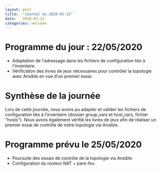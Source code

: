 ```yaml
---
layout: post
title:  "Journal du 2020-05-22"
date:   2020-05-22
categories: welcome
---
```


# Programme du jour : 22/05/2020

* Adaptation de l'adressage dans les fichiers de configuration liés à l'inventaire.
* Vérification des livres de jeux nécessaires pour contrôler la topologie avec Ansible en vue d'un premier essai.

# Synthèse de la journée

Lors de cette journée, nous avons pu adapter et valider les fichiers de configuration liés à l'inventaire (dossier group_vars et host_vars, fichier "hosts"). Nous avons également vérifié les livres de jeux afin de réaliser un premier essai de contrôle de notre topologie via Ansible.

# Programme prévu le 25/05/2020

* Poursuite des essais de contrôle de la topologie via Ansible
* Configuration du routeur NAT + pare-feu
